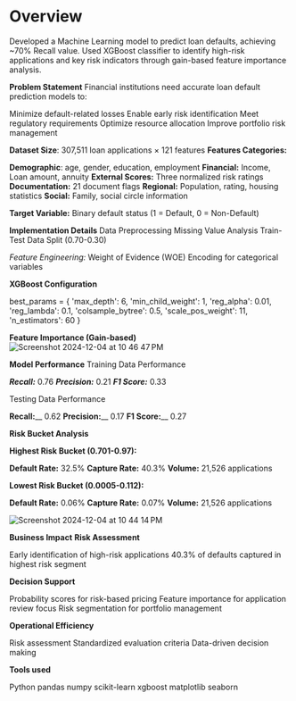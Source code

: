 # Overview
Developed a Machine Learning model to predict loan defaults, achieving ~70% Recall value. Used XGBoost classifier to identify high-risk applications and key risk indicators through gain-based feature importance analysis.

**Problem Statement**
Financial institutions need accurate loan default prediction models to:

Minimize default-related losses
Enable early risk identification
Meet regulatory requirements
Optimize resource allocation
Improve portfolio risk management

**Dataset Size**: 307,511 loan applications × 121 features
**Features Categories:**

**Demographic**: age, gender, education, employment
**Financial:** Income, Loan amount, annuity
**External Scores:** Three normalized risk ratings
**Documentation:** 21 document flags
**Regional:** Population, rating, housing statistics
**Social:** Family, social circle information


**Target Variable:** Binary default status (1 = Default, 0 = Non-Default)

**Implementation Details**
Data Preprocessing
Missing Value Analysis
Train-Test Data Split (0.70-0.30)

_Feature Engineering:_
Weight of Evidence (WOE) Encoding for categorical variables

**XGBoost Configuration**

best_params = {
    'max_depth': 6,
    'min_child_weight': 1,
    'reg_alpha': 0.01,
    'reg_lambda': 0.1,
    'colsample_bytree': 0.5,
    'scale_pos_weight': 11,
    'n_estimators': 60
}

**Feature Importance (Gain-based)**
![Screenshot 2024-12-04 at 10 46 47 PM](https://github.com/user-attachments/assets/e178a60e-4d97-4cf8-8618-1ec19e44be40)

**Model Performance**
Training Data Performance

_**Recall:**_ 0.76
_**Precision:**_ 0.21
_**F1 Score:**_ 0.33

Testing Data Performance

**Recall:**__ 0.62
**Precision:**__ 0.17
**F1 Score:**__ 0.27

**Risk Bucket Analysis**

**Highest Risk Bucket (0.701-0.97):**

**Default Rate:** 32.5%
**Capture Rate:** 40.3%
**Volume:** 21,526 applications


**Lowest Risk Bucket (0.0005-0.112):**

**Default Rate:** 0.06%
**Capture Rate:** 0.07%
**Volume:** 21,526 applications

![Screenshot 2024-12-04 at 10 44 14 PM](https://github.com/user-attachments/assets/bdf58721-fbf7-4d3e-b520-a0fa51529edb)


**Business Impact**
**Risk Assessment**

Early identification of high-risk applications
40.3% of defaults captured in highest risk segment


**Decision Support**

Probability scores for risk-based pricing
Feature importance for application review focus
Risk segmentation for portfolio management

**Operational Efficiency**

Risk assessment
Standardized evaluation criteria
Data-driven decision making

**Tools used**

Python
pandas
numpy
scikit-learn
xgboost
matplotlib
seaborn

